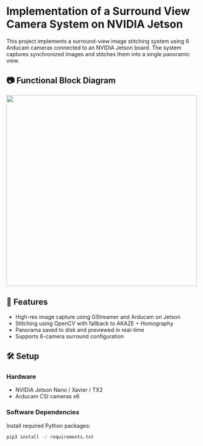 # Implementation of a Surround View Camera System on NVIDIA Jetson

This project implements a surround-view image stitching system using 6 Arducam cameras connected to an NVIDIA Jetson board. The system captures synchronized images and stitches them into a single panoramic view.

## 📷 Functional Block Diagram

<img src="![Screenshot 2025-06-01 133705](https://github.com/user-attachments/assets/5faf5890-d0f6-4e7b-94cc-ba4ccf793ae7)
" width="500">

## 🚀 Features
- High-res image capture using GStreamer and Arducam on Jetson
- Stitching using OpenCV with fallback to AKAZE + Homography
- Panorama saved to disk and previewed in real-time
- Supports 6-camera surround configuration

## 🛠️ Setup

### Hardware
- NVIDIA Jetson Nano / Xavier / TX2
- Arducam CSI cameras x6

### Software Dependencies

Install required Python packages:
```bash
pip3 install -r requirements.txt
